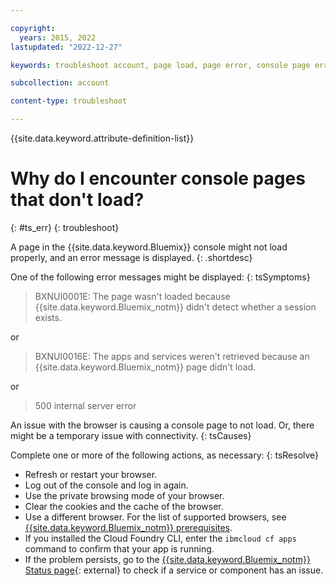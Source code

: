 ```yaml
---

copyright:
  years: 2015, 2022
lastupdated: "2022-12-27"

keywords: troubleshoot account, page load, page error, console page error

subcollection: account

content-type: troubleshoot

---
```


{{site.data.keyword.attribute-definition-list}}


# Why do I encounter console pages that don't load?
{: #ts_err}
{: troubleshoot}

A page in the {{site.data.keyword.Bluemix}} console might not load properly, and an error message is displayed.
{: .shortdesc}

One of the following error messages might be displayed:
{: tsSymptoms}

> BXNUI0001E: The page wasn't loaded because {{site.data.keyword.Bluemix_notm}} didn't detect whether a session exists.

or

> BXNUI0016E: The apps and services weren't retrieved because an {{site.data.keyword.Bluemix_notm}} page didn't load.

or

> 500 internal server error

An issue with the browser is causing a console page to not load. Or, there might be a temporary issue with connectivity.
{: tsCauses}

Complete one or more of the following actions, as necessary:
{: tsResolve}

* Refresh or restart your browser.
* Log out of the console and log in again.
* Use the private browsing mode of your browser.
* Clear the cookies and the cache of the browser.
* Use a different browser. For the list of supported browsers, see [{{site.data.keyword.Bluemix_notm}} prerequisites](/docs/overview?topic=overview-prereqs-platform).
* If you installed the Cloud Foundry CLI, enter the `ibmcloud cf apps` command to confirm that your app is running.
* If the problem persists, go to the [{{site.data.keyword.Bluemix_notm}} Status page](https://cloud.ibm.com/status){: external} to check if a service or component has an issue.
